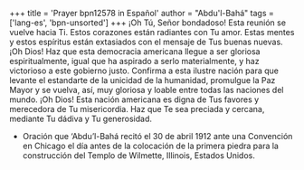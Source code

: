 +++
title = 'Prayer bpn12578 in Español'
author = "Abdu'l-Bahá"
tags = ['lang-es', 'bpn-unsorted']
+++
¡Oh Tú, Señor bondadoso! Esta reunión se vuelve hacia Ti. Estos corazones están radiantes con Tu amor. Estas mentes y estos espíritus están extasiados con el mensaje de Tus buenas nuevas. ¡Oh Dios! Haz que esta democracia americana llegue a ser gloriosa espiritualmente, igual que ha aspirado a serlo materialmente, y haz victorioso a este gobierno justo. Confirma a esta ilustre nación para que levante el estandarte de la unicidad de la humanidad, promulgue la Paz Mayor y se vuelva, así, muy gloriosa y loable entre todas las naciones del mundo. ¡Oh Dios! Esta nación americana  es digna de Tus favores y merecedora de Tu misericordia. Haz que Te sea preciada y cercana, mediante Tu dádiva y Tu generosidad.

* Oración que ‘Abdu’l-Bahá recitó el 30 de abril 1912 ante una Convención en Chicago el día antes de la colocación de la primera piedra para la construcción del Templo de Wilmette, Illinois, Estados Unidos.
